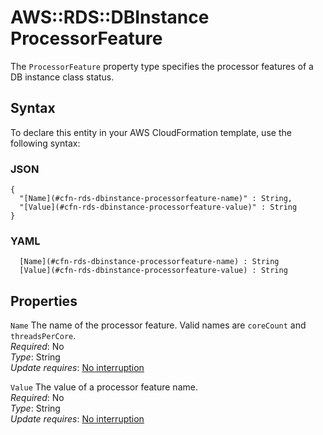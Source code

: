 # AWS::RDS::DBInstance ProcessorFeature<a name="aws-properties-rds-dbinstance-processorfeature"></a>

The `ProcessorFeature` property type specifies the processor features of a DB instance class status\. 

## Syntax<a name="aws-properties-rds-dbinstance-processorfeature-syntax"></a>

To declare this entity in your AWS CloudFormation template, use the following syntax:

### JSON<a name="aws-properties-rds-dbinstance-processorfeature-syntax.json"></a>

```
{
  "[Name](#cfn-rds-dbinstance-processorfeature-name)" : String,
  "[Value](#cfn-rds-dbinstance-processorfeature-value)" : String
}
```

### YAML<a name="aws-properties-rds-dbinstance-processorfeature-syntax.yaml"></a>

```
﻿  [Name](#cfn-rds-dbinstance-processorfeature-name) : String
﻿  [Value](#cfn-rds-dbinstance-processorfeature-value) : String
```

## Properties<a name="aws-properties-rds-dbinstance-processorfeature-properties"></a>

`Name`  <a name="cfn-rds-dbinstance-processorfeature-name"></a>
The name of the processor feature\. Valid names are `coreCount` and `threadsPerCore`\.  
*Required*: No  
*Type*: String  
*Update requires*: [No interruption](https://docs.aws.amazon.com/AWSCloudFormation/latest/UserGuide/using-cfn-updating-stacks-update-behaviors.html#update-no-interrupt)

`Value`  <a name="cfn-rds-dbinstance-processorfeature-value"></a>
The value of a processor feature name\.  
*Required*: No  
*Type*: String  
*Update requires*: [No interruption](https://docs.aws.amazon.com/AWSCloudFormation/latest/UserGuide/using-cfn-updating-stacks-update-behaviors.html#update-no-interrupt)